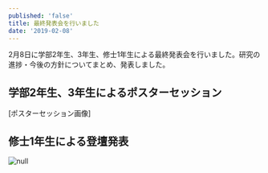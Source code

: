```yaml
---
published: 'false'
title: 最終発表会を行いました
date: '2019-02-08'
---
```

2月8日に学部2年生、3年生、修士1年生による最終発表会を行いました。研究の進捗・今後の方針についてまとめ、発表しました。

## 学部2年生、3年生によるポスターセッション

\[ポスターセッション画像]

## 修士1年生による登壇発表

![null](https://lh3.googleusercontent.com/egzQiyRAcZFPDjFDS0ECaDEnGVrHAyrqjc6Bsn16ngaceoCsLO4PBXq7qPwfuqqqRsdCRXhYS-hh9Gvlcbsd7iyK5o4e0cyTgW-deovghzqGI-xbB0vI-nIbE4KW0NI7LjWZ2p6XbvLaG3RJ5_b0ohrXy1d7tKLsQfVkAFXiLGsci73nxtdisG930J2m9AAhDxfLFYVM5p5QCRWQBeyk1cxeps6MT5nNVj69REAz3EGrJ8_jFh3_rKXO1yMZ3RuLWjJHLqo6vY6ezy04RD7JI1sg67uAF22V0BFVWx0mhSkJVV3tOOP6WT7tf22r423PlPNXnBcjitnlx-ctP46BfvNeCie_Q-s-8D8bM3HqKMz33IJKefxHtpJfKkeU360bh-p83uCQggTo5A_-I_GKZFHFke1V2yYVvx4_PCxrov3K3DS0BrMG5M7xK1My17AjfBTbspCK-ZFvf_h4lVrx1NryO0hHBcrT54CGSeAhhBa3Cs1tJ3nrwEjrZmVLkQ_b3GyCLODSkeHC9tDhsdoOoLEQXzV7oKVvgWfcTyKu2anAVmtcu9oJGzAMpAgUg13ocSMxYCucxHkhnXQsltQasTSh7RQ0b5CWzoi4gCiYjKr_321fscQZJotdlWu89PvViLzfymRDYbSQp-gKmpgShCb8sqAqnIE=w1627-h1220-no?pageId=103824382426691254815)
